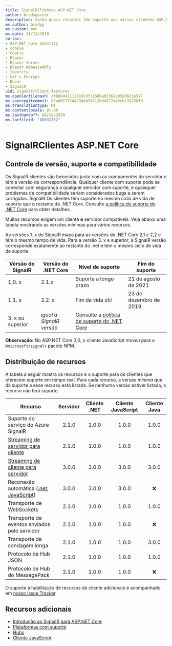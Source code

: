 ```yaml
---
title: SignalRClientes ASP.NET Core
author: bradygaster
description: Saiba quais recursos têm suporte nos vários clientes ASP.NET Core SignalR .
ms.author: bradyg
ms.custom: mvc
ms.date: 11/12/2019
no-loc:
- ASP.NET Core Identity
- cookie
- Cookie
- Blazor
- Blazor Server
- Blazor WebAssembly
- Identity
- Let's Encrypt
- Razor
- SignalR
uid: signalr/client-features
ms.openlocfilehash: df0084411134167df31506a01362a0520821e577
ms.sourcegitcommit: 65add17f74a29a647d812b04517e46cbc78258f9
ms.translationtype: MT
ms.contentlocale: pt-BR
ms.lasthandoff: 08/19/2020
ms.locfileid: "88631752"
---
```

# <a name="aspnet-core-no-locsignalr-clients"></a>SignalRClientes ASP.NET Core

## <a name="versioning-support-and-compatibility"></a>Controle de versão, suporte e compatibilidade

Os SignalR clientes são fornecidos junto com os componentes do servidor e têm a versão de correspondência. Qualquer cliente com suporte pode se conectar com segurança a qualquer servidor com suporte, e quaisquer problemas de compatibilidade seriam considerados bugs a serem corrigidos. SignalR Os clientes têm suporte no mesmo ciclo de vida de suporte que o restante do .NET Core. Consulte [a política de suporte do .NET Core](https://dotnet.microsoft.com/platform/support/policy/dotnet-core) para obter detalhes.

Muitos recursos exigem um cliente **e** servidor compatíveis. Veja abaixo uma tabela mostrando as versões mínimas para vários recursos.

As versões 1. x do SignalR mapa para as versões do .NET Core 2,1 e 2,2 e têm o mesmo tempo de vida. Para a versão 3. x e superior, a SignalR versão corresponde exatamente ao restante do .net e tem o mesmo ciclo de vida de suporte.

| Versão do SignalR | Versão do .NET Core | Nível de suporte | Fim do suporte |
| - | - | - | - |
| 1,0. x | 2.1.x | Suporte a longo prazo | 21 de agosto de 2021 |
| 1.1. x | 2.2. x | Fim da vida útil | 23 de dezembro de 2019 |
| 3. x ou superior | *igual à SignalR versão* | Consulte a [política de suporte do .NET Core](https://dotnet.microsoft.com/platform/support/policy/dotnet-core) |

**Observação:** No ASP.NET Core 3,0, o cliente JavaScript *moveu* para o `@microsoft/signalr` pacote NPM.

## <a name="feature-distribution"></a>Distribuição de recursos

A tabela a seguir mostra os recursos e o suporte para os clientes que oferecem suporte em tempo real. Para cada recurso, a versão *mínima* que dá suporte a esse recurso está listada. Se nenhuma versão estiver listada, o recurso não terá suporte.

| Recurso | Servidor | Cliente .NET | Cliente JavaScript | Cliente Java |
| ---- | :-: | :-: | :-: | :-: |
| Suporte do serviço do Azure SignalR |2.1.0|1.0.0|1.0.0|1.0.0|
| [Streaming de servidor para cliente](xref:signalr/streaming)          |2.1.0|1.0.0|1.0.0|1.0.0|
| [Streaming de cliente para servidor](xref:signalr/streaming)          |3.0.0|3.0.0|3.0.0|3.0.0|
| Reconexão automática ([.net](/aspnet/core/signalr/dotnet-client?view=aspnetcore-3.0&tabs=visual-studio#handle-lost-connection), [JavaScript](/aspnet/core/signalr/javascript-client?view=aspnetcore-3.0#reconnect-clients))          |3.0.0|3.0.0|3.0.0|❌|
| Transporte de WebSockets |2.1.0|1.0.0|1.0.0|1.0.0|
| Transporte de eventos enviados pelo servidor |2.1.0|1.0.0|1.0.0|❌|
| Transporte de sondagem longa |2.1.0|1.0.0|1.0.0|3.0.0|
| Protocolo de Hub JSON |2.1.0|1.0.0|1.0.0|1.0.0|
| Protocolo de Hub do MessagePack |2.1.0|1.0.0|1.0.0|❌|

O suporte à habilitação de recursos de cliente adicionais é acompanhado em [nosso Issue Tracker](https://github.com/dotnet/AspNetCore/issues).

## <a name="additional-resources"></a>Recursos adicionais

* [Introdução ao SignalR para ASP.NET Core](xref:tutorials/signalr)
* [Plataformas com suporte](xref:signalr/supported-platforms)
* [Hubs](xref:signalr/hubs)
* [Cliente JavaScript](xref:signalr/javascript-client)
